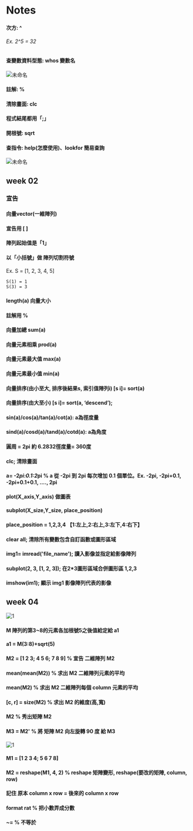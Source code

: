# Notes

#### 次方: ^
###### Ex. 2^5 = 32

#### 查變數資料型態: whos 變數名

![未命名](https://user-images.githubusercontent.com/53148219/93421652-8244cb80-f8e4-11ea-8de0-bd08998f5397.png)

#### 註解: %

#### 清除畫面: clc

#### 程式結尾都用「;」

#### 開根號: sqrt

#### 查指令: help(怎麼使用)、lookfor 簡易查詢
![未命名](https://user-images.githubusercontent.com/53148219/93426669-14ea6800-f8ef-11ea-840b-abcabccc8898.png)

## week 02
### 宣告
#### 向量vector(一維陣列)
#### 宣告用 [  ]

#### 陣列起始值是「1」

#### 以「小括號」做 陣列切割符號
  Ex. S = [1, 2, 3, 4, 5]
	
	S(1) = 1
	S(3) = 3
#### length(a) 向量大小
#### 註解用 %
#### 向量加總 sum(a)
#### 向量元素相乘 prod(a)
#### 向量元素最大值 max(a)
#### 向量元素最小值 min(a)
#### 向量排序(由小至大, 排序後結果s, 索引值陣列i) [s i]= sort(a)
#### 向量排序(由大至小) [s i]= sort(a, ‘descend’);
#### sin(a)/cos(a)/tan(a)/cot(a): a為徑度量
#### sind(a)/cosd(a)/tand(a)/cotd(a): a為角度
#### 圓周 = 2pi 約 6.2832徑度量= 360度
#### clc; 清除畫面
#### a= -2*pi:0.1:2*pi % a 從 -2pi 到 2pi 每次增加 0.1 個單位。Ex. -2pi, -2pi+0.1, -2pi+0.1+0.1, ...., 2pi
#### plot(X_axis,Y_axis) 做圖表
#### subplot(X_size,Y_size, place_position)
#### place_position = 1,2,3,4 【1:左上,2:右上,3:左下,4:右下】
#### clear all; 清除所有變數包含自訂函數或圖形區域
#### img1= imread('file_name'); 讀入影像並指定給影像陣列
#### subplot(2, 3, [1, 2, 3]); 在2*3圖形區域合併圖形區 1,2,3
#### imshow(im1); 顯示 img1 影像陣列代表的影像

## week 04
![1](https://user-images.githubusercontent.com/53148219/96079115-89142d80-0ee6-11eb-959e-09960ded1658.jpg)

#### M 陣列的第3~8的元素各加根號5之後值給定給 a1
#### a1 = M(3:8)+sqrt(5)
#### M2 = [1 2 3; 4 5 6; 7 8 9] % 宣告 二維陣列 M2
#### mean(mean(M2)) % 求出 M2 二維陣列元素的平均
#### mean(M2) % 求出 M2 二維陣列每個 column 元素的平均
#### [c, r] = size(M2) % 求出 M2 的維度(高,寬)
#### M2 % 秀出矩陣 M2
#### M3 = M2' % 將 矩陣 M2 向左旋轉 90 度 給 M3
![1](https://user-images.githubusercontent.com/53148219/96085947-21fd7580-0ef4-11eb-9cc9-0ba4c7049ec2.jpg)
#### M1 = [1 2 3 4; 5 6 7 8]
#### M2 = reshape(M1, 4, 2) % reshape 矩陣變形, reshape(要改的矩陣, column, row)
#### 記住 原本 column x row = 後來的 column x row
#### format rat % 把小數弄成分數
#### ~= % 不等於
